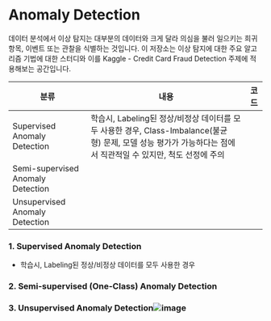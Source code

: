 # Anomaly Detection
 
데이터 분석에서 이상 탐지는 대부분의 데이터와 크게 달라 의심을 불러 일으키는 희귀 항목, 이벤트 또는 관찰을 식별하는 것입니다.
이 저장소는 이상 탐지에 대한 주요 알고리즘 기법에 대한 스터디와 이를 Kaggle - Credit Card Fraud Detection 주제에 적용해보는 공간입니다.

|분류|내용|코드|
|---|---|---|
|Supervised Anomaly Detection|학습시, Labeling된 정상/비정상 데이터를 모두 사용한 경우, Class-Imbalance(불균형) 문제, 모델 성능 평가가 가능하다는 점에서 직관적일 수 있지만, 척도 선정에 주의|
|Semi-supervised Anomaly Detection|
|Unsupervised Anomaly Detection|



### 1. Supervised Anomaly Detection
- 학습시, Labeling된 정상/비정상 데이터를 모두 사용한 경우


### 2. Semi-supervised (One-Class) Anomaly Detection


### 3. Unsupervised Anomaly Detection![image](https://user-images.githubusercontent.com/76995436/130019197-d9aed2b5-1dc8-412b-be68-46c68639059d.png)
